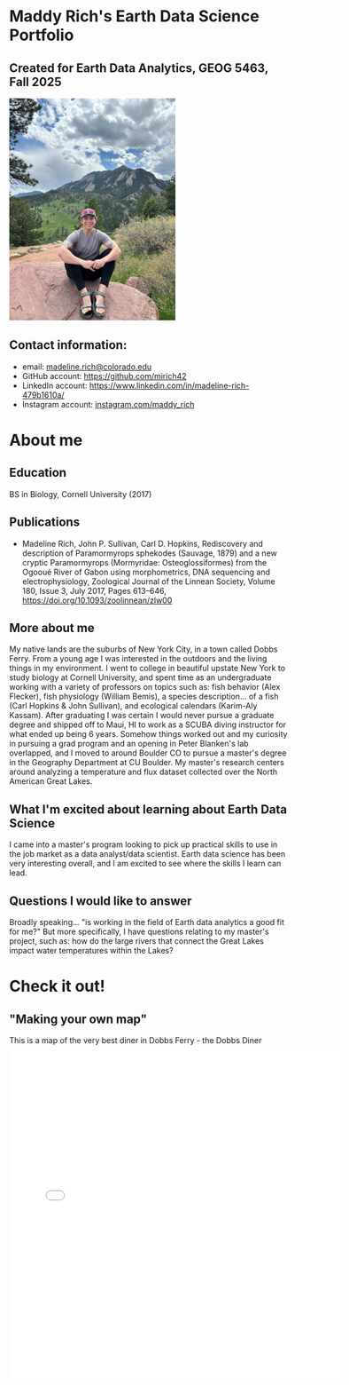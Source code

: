 # Maddy Rich's Earth Data Science Portfolio
## Created for Earth Data Analytics, GEOG 5463, Fall 2025

![Hi! I'm Maddy!](/img/IMG_1503.jpg)

## Contact information:
* email: madeline.rich@colorado.edu
* GitHub account: https://github.com/mirich42
* LinkedIn account: https://www.linkedin.com/in/madeline-rich-479b1610a/
* Instagram account: [instagram.com/maddy_rich](https://www.instagram.com/maddy_rich)

# About me

## Education
BS in Biology, Cornell University (2017)

## Publications
* Madeline Rich, John P. Sullivan, Carl D. Hopkins, Rediscovery and description of Paramormyrops sphekodes (Sauvage, 1879) and a new cryptic Paramormyrops (Mormyridae: Osteoglossiformes) from the Ogooué River of Gabon using morphometrics, DNA sequencing and electrophysiology, Zoological Journal of the Linnean Society, Volume 180, Issue 3, July 2017, Pages 613–646, https://doi.org/10.1093/zoolinnean/zlw00

## More about me
My native lands are the suburbs of New York City, in a town called Dobbs Ferry. From a young age I was interested in the outdoors and the living things in my environment. I went to college in beautiful upstate New York to study biology at Cornell University, and spent time as an undergraduate working with a variety of professors on topics such as: fish behavior (Alex Flecker), fish physiology (William Bemis), a species description... of a fish (Carl Hopkins & John Sullivan), and ecological calendars (Karim-Aly Kassam). After graduating I was certain I would never pursue a graduate degree and shipped off to Maui, HI to work as a SCUBA diving instructor for what ended up being 6 years. Somehow things worked out and my curiosity in pursuing a grad program and an opening in Peter Blanken's lab overlapped, and I moved to around Boulder CO to pursue a master's degree in the Geography Department at CU Boulder. My master's research centers around analyzing a temperature and flux dataset collected over the North American Great Lakes.

## What I'm excited about learning about Earth Data Science
I came into a master's program looking to pick up practical skills to use in the job market as a data analyst/data scientist. Earth data science has been very interesting overall, and I am excited to see where the skills I learn can lead. 

## Questions I would like to answer
Broadly speaking... "is working in the field of Earth data analytics a good fit for me?" But more specifically, I have questions relating to my master's project, such as: how do the large rivers that connect the Great Lakes impact water temperatures within the Lakes?

# Check it out!
## "Making your own map"
This is a map of the very best diner in Dobbs Ferry - the Dobbs Diner
<embed type="text/html" src="img/dobbs_diner.html" width="600" height="600">
